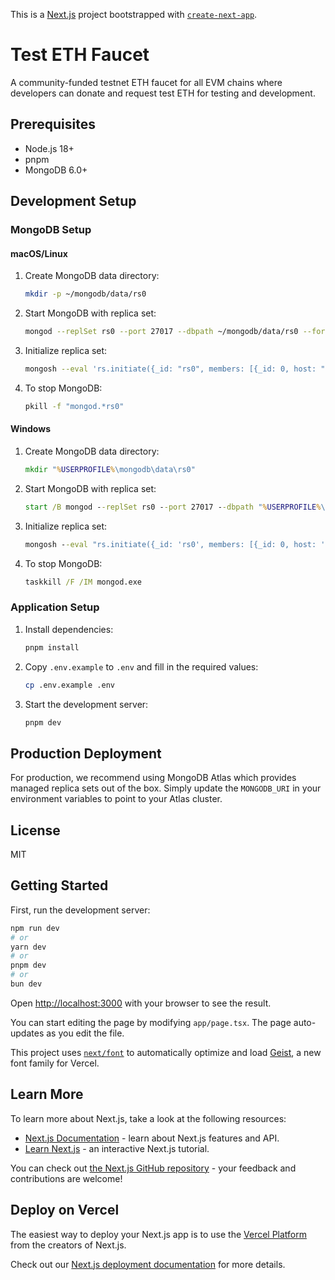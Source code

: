 This is a [Next.js](https://nextjs.org) project bootstrapped with [`create-next-app`](https://nextjs.org/docs/app/api-reference/cli/create-next-app).

# Test ETH Faucet

A community-funded testnet ETH faucet for all EVM chains where developers can donate and request test ETH for testing and development.

## Prerequisites

-   Node.js 18+
-   pnpm
-   MongoDB 6.0+

## Development Setup

### MongoDB Setup

#### macOS/Linux

1. Create MongoDB data directory:

    ```bash
    mkdir -p ~/mongodb/data/rs0
    ```

2. Start MongoDB with replica set:

    ```bash
    mongod --replSet rs0 --port 27017 --dbpath ~/mongodb/data/rs0 --fork --logpath ~/mongodb/data/rs0/mongodb.log
    ```

3. Initialize replica set:

    ```bash
    mongosh --eval 'rs.initiate({_id: "rs0", members: [{_id: 0, host: "localhost:27017"}]})'
    ```

4. To stop MongoDB:
    ```bash
    pkill -f "mongod.*rs0"
    ```

#### Windows

1. Create MongoDB data directory:

    ```cmd
    mkdir "%USERPROFILE%\mongodb\data\rs0"
    ```

2. Start MongoDB with replica set:

    ```cmd
    start /B mongod --replSet rs0 --port 27017 --dbpath "%USERPROFILE%\mongodb\data\rs0" --logpath "%USERPROFILE%\mongodb\data\rs0\mongodb.log"
    ```

3. Initialize replica set:

    ```cmd
    mongosh --eval "rs.initiate({_id: 'rs0', members: [{_id: 0, host: 'localhost:27017'}]})"
    ```

4. To stop MongoDB:
    ```cmd
    taskkill /F /IM mongod.exe
    ```

### Application Setup

1. Install dependencies:

    ```bash
    pnpm install
    ```

2. Copy `.env.example` to `.env` and fill in the required values:

    ```bash
    cp .env.example .env
    ```

3. Start the development server:
    ```bash
    pnpm dev
    ```

## Production Deployment

For production, we recommend using MongoDB Atlas which provides managed replica sets out of the box. Simply update the `MONGODB_URI` in your environment variables to point to your Atlas cluster.

## License

MIT

## Getting Started

First, run the development server:

```bash
npm run dev
# or
yarn dev
# or
pnpm dev
# or
bun dev
```

Open [http://localhost:3000](http://localhost:3000) with your browser to see the result.

You can start editing the page by modifying `app/page.tsx`. The page auto-updates as you edit the file.

This project uses [`next/font`](https://nextjs.org/docs/app/building-your-application/optimizing/fonts) to automatically optimize and load [Geist](https://vercel.com/font), a new font family for Vercel.

## Learn More

To learn more about Next.js, take a look at the following resources:

-   [Next.js Documentation](https://nextjs.org/docs) - learn about Next.js features and API.
-   [Learn Next.js](https://nextjs.org/learn) - an interactive Next.js tutorial.

You can check out [the Next.js GitHub repository](https://github.com/vercel/next.js) - your feedback and contributions are welcome!

## Deploy on Vercel

The easiest way to deploy your Next.js app is to use the [Vercel Platform](https://vercel.com/new?utm_medium=default-template&filter=next.js&utm_source=create-next-app&utm_campaign=create-next-app-readme) from the creators of Next.js.

Check out our [Next.js deployment documentation](https://nextjs.org/docs/app/building-your-application/deploying) for more details.
